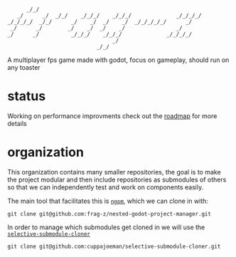 ```
                                                                
      _/_/                                                      
   _/      _/  _/_/    _/_/_/    _/_/_/              _/_/_/_/   
_/_/_/_/  _/_/      _/    _/  _/    _/  _/_/_/_/_/      _/      
 _/      _/        _/    _/  _/    _/                _/         
_/      _/          _/_/_/    _/_/_/              _/_/_/_/      
                                 _/                             
                            _/_/                                
```
A multiplayer fps game made with godot, focus on gameplay, should run on any toaster

# status
Working on performance improvments check out the [roadmap](https://github.com/frag-z/roadmap) for more details

# organization
This organization contains many smaller repositories, the goal is to make the project modular and then include repositories as submodules of others so that we can independently test and work on components easily.

The main tool that facilitates this is [`ngpm`](https://github.com/cuppajoeman/selective-submodule-cloner), which we can clone in with:

```
git clone git@github.com:frag-z/nested-godot-project-manager.git
```

In order to manage which submodules get cloned in we will use the [`selective-submodule-cloner`](https://github.com/cuppajoeman/selective-submodule-cloner)

```
git clone git@github.com:cuppajoeman/selective-submodule-cloner.git
```
